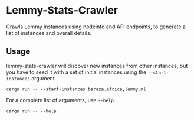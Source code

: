 # Lemmy-Stats-Crawler

Crawls Lemmy instances using nodeinfo and API endpoints, to generate a list of instances and overall details.

## Usage

lemmy-stats-crawler will discover new instances from other instances, but you have to seed it with a set of initial instances using the `--start-instances` argument.

```
cargo run -- --start-instances baraza.africa,lemmy.ml
```

For a complete list of arguments, use `--help`

```
cargo run -- --help
```

